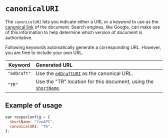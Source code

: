 # `canonicalURI`

The `canonicalURI` lets you indicate either a URL or a keyword to use as the [canonical link](https://en.wikipedia.org/wiki/Canonical_link_element) of the document. Search engines, like Google, can make use of this information to help determine which version of document is authoritative.

Following keywords automatically generate a corresponding URL. However, you are free to include your own URL.

| Keyword     | Generated URL                                                                |
| ----------- | :--------------------------------------------------------------------------- |
| `"edDraft"` | Use the [`edDraftURI`](edDraftURI) as the canonical URL.                     |
| `"TR"`      | Use the "TR" location for this document, using the [`shortName`](shortName). |

## Example of usage

```js "example": "The following will result in a canonical URL of https://www.w3.org/TR/fooAPI."
var respecConfig = {
  shortName: "fooAPI",
  canonicalURI: "TR",
};
```

